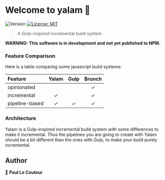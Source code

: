 # Welcome to yalam 👋
![Version](https://img.shields.io/badge/version-1.0.0-blue.svg?cacheSeconds=2592000)
[![License: MIT](https://img.shields.io/badge/License-MIT-yellow.svg)](#)

> A Gulp-inspired incremental build system

**WARNING: This software is in development and not yet published to NPM.**

### Feature Comparison

Here is a table comparing some javascript build systems:

| Feature         | Yalam         | Gulp  | Brunch |
| :-------------  |:-------------:|:-----:|:------:|
| opinionated     |               |       | ✓      |
| incremental     | ✓             |       | ✓      |
| pipeline-based  | ✓             | ✓     | ✓      |

### Architecture

Yalam is a Gulp-inspired incremental build system with some differences to make it incremental. Thus the pipelines you are going to create with Yalam should be a bit different than the ones with Gulp, to make your build purely incremental.

## Author

👤 **Paul Le Couteur**
